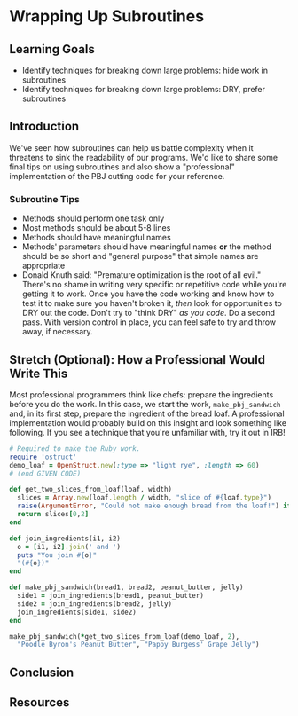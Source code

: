 # Wrapping Up Subroutines

## Learning Goals

- Identify techniques for breaking down large problems: hide work in subroutines
- Identify techniques for breaking down large problems: DRY, prefer subroutines

## Introduction

We've seen how subroutines can help us battle complexity when it threatens to
sink the readability of our programs. We'd like to share some final tips on
using subroutines and also show a "professional" implementation of the PBJ
cutting code for your reference.

### Subroutine Tips

* Methods should perform one task only
* Most methods should be about 5-8 lines
* Methods should have meaningful names
* Methods' parameters should have meaningful names **or** the method should be
  so short and "general purpose" that simple names are appropriate
* Donald Knuth said: "Premature optimization is the root of all evil." There's
  no shame in writing very specific or repetitive code while you're getting it
  to work. Once you have the code working and know how to test it to make sure
  you haven't broken it, _then_ look for opportunities to DRY out the code. Don't
  try to "think DRY" _as you code_. Do a second pass. With version control in
  place, you can feel safe to try and throw away, if necessary.

## Stretch (Optional): How a Professional Would Write This

Most professional programmers think like chefs: prepare the ingredients before
you do the work. In this case, we start the work, `make_pbj_sandwich` and, in
its first step, prepare the ingredient of the bread loaf. A professional
implementation would probably build on this insight and look something like
following. If you see a technique that you're unfamiliar with, try it out in
IRB!

```ruby
# Required to make the Ruby work.
require 'ostruct'
demo_loaf = OpenStruct.new(:type => "light rye", :length => 60)
# (end GIVEN CODE)

def get_two_slices_from_loaf(loaf, width)
  slices = Array.new(loaf.length / width, "slice of #{loaf.type}")
  raise(ArgumentError, "Could not make enough bread from the loaf!") if slices.length < 2
  return slices[0,2]
end

def join_ingredients(i1, i2)
  o = [i1, i2].join(' and ')
  puts "You join #{o}"
  "(#{o})"
end

def make_pbj_sandwich(bread1, bread2, peanut_butter, jelly)
  side1 = join_ingredients(bread1, peanut_butter)
  side2 = join_ingredients(bread2, jelly)
  join_ingredients(side1, side2)
end

make_pbj_sandwich(*get_two_slices_from_loaf(demo_loaf, 2),
  "Poodle Byron's Peanut Butter", "Pappy Burgess' Grape Jelly")
```

## Conclusion

## Resources
